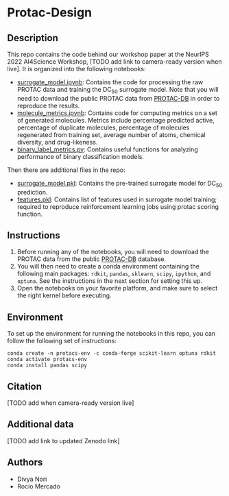 # Protac-Design
## Description
This repo contains the code behind our workshop paper at the NeurIPS 2022 AI4Science Workshop, [TODO add link to camera-ready version when live]. It is organized into the following notebooks:

* [surrogate_model.ipynb](./surrogate_model.ipynb): Contains the code for processing the raw PROTAC data and training the DC<sub>50</sub> surrogate model. Note that you will need to download the public PROTAC data from [PROTAC-DB](http://cadd.zju.edu.cn/protacdb/downloads) in order to reproduce the results.
* [molecule_metrics.ipynb](./molecule_metrics.ipynb): Contains code for computing metrics on a set of generated molecules. Metrics include percentage predicted active, percentage of duplicate molecules, percentage of molecules regenerated from training set, average number of atoms, chemical diversity, and drug-likeness.
* [binary_label_metrics.py](./binary_label_metrics.py): Contains useful functions for analyzing performance of binary classification models. 

Then there are additional files in the repo:
* [surrogate_model.pkl](./surrogate_model.pkl): Contains the pre-trained surrogate model for DC<sub>50</sub> prediction.
* [features.pkl](./features.pkl): Contains list of features used in surrogate model training; required to reproduce reinforcement learning jobs using protac scoring function.


## Instructions
1. Before running any of the notebooks, you will need to download the PROTAC data from the public [PROTAC-DB](http://cadd.zju.edu.cn/protacdb) database.
2. You will then need to create a conda environment containing the following main packages: `rdkit`, `pandas`, `sklearn`, `scipy`, `ipython`, and `optuna`. See the instructions in the next section for setting this up.
3. Open the notebooks on your favorite platform, and make sure to select the right kernel before executing.

## Environment
To set up the environment for running the notebooks in this repo, you can follow the following set of instructions:
```
conda create -n protacs-env -c conda-forge scikit-learn optuna rdkit
conda activate protacs-env
conda install pandas scipy 
```


## Citation
[TODO add when camera-ready version live]

## Additional data
[TODO add link to updated Zenodo link]

## Authors
* Divya Nori
* Rocío Mercado

